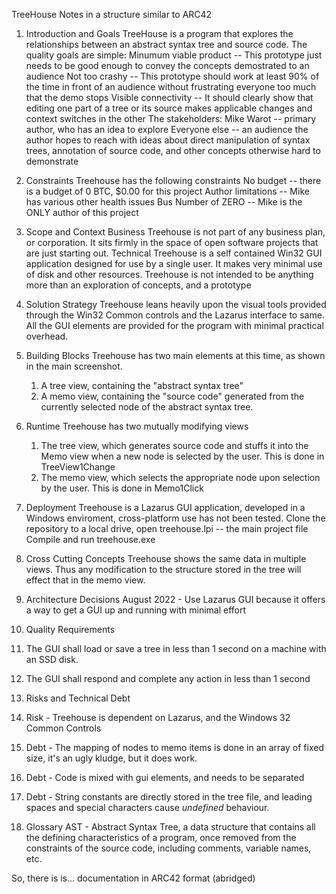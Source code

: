 TreeHouse 
  Notes in a structure similar to ARC42

1. Introduction and Goals
  TreeHouse is a program that explores the relationships between an abstract syntax tree and source code.     The quality goals are simple:
      Minumum viable product -- This prototype just needs to be good enough to convey the concepts demostrated to an audience
      Not too crashy -- This prototype should work at least 90% of the time in front of an audience without frustrating everyone too much that the demo stops
      Visible connectivity -- It should clearly show that editing one part of a tree or its source makes applicable changes and context switches in the other
    The stakeholders:
      Mike Warot -- primary author, who has an idea to explore
      Everyone else -- an audience the author hopes to reach with ideas about direct manipulation of syntax trees, annotation of source code, and other concepts otherwise hard to demonstrate

2. Constraints
  Treehouse has the following constraints
    No budget -- there is a budget of 0 BTC, $0.00 for this project
    Author limitations -- Mike has various other health issues
    Bus Number of ZERO -- Mike is the ONLY author of this project

3. Scope and Context
  Business
    Treehouse is not part of any business plan, or corporation. It sits firmly in the space of open software projects that are just starting out.
  Technical
    Treehouse is a self contained Win32 GUI application designed for use by a single user. It makes very minimal use of disk and other resources.
    Treehouse is not intended to be anything more than an exploration of concepts, and a prototype

4. Solution Strategy
  Treehouse leans heavily upon the visual tools provided through the Win32 Common controls and the Lazarus interface to same. All the GUI elements are provided for the program with minimal practical overhead.

5. Building Blocks
  Treehouse has two main elements at this time, as shown in the main screenshot. 
    1. A tree view, containing the "abstract syntax tree"
    2. A memo view, containing the "source code" generated from the currently selected node of the abstract syntax tree.

6. Runtime
  Treehouse has two mutually modifying views
    1. The tree view, which generates source code and stuffs it into the Memo view when a new node is selected by the user. This is done in TreeView1Change
    2. The memo view, which selects the appropriate node upon selection by the user. This is done in Memo1Click

7. Deployment
  Treehouse is a Lazarus GUI application, developed in a Windows enviroment, cross-platform use has not been tested.
    Clone the repository to a local drive, open treehouse.lpi -- the main project file
    Compile and run treehouse.exe

8. Cross Cutting Concepts
  Treehouse shows the same data in multiple views. Thus any modification to the structure stored in the tree will effect that in the memo view.

9. Architecture Decisions
  August 2022 - Use Lazarus GUI because it offers a way to get a GUI up and running with minimal effort

10. Quality Requirements
  1. The GUI shall load or save a tree in less than 1 second on a machine with an SSD disk.
  2. The GUI shall respond and complete any action in less than 1 second

11. Risks and Technical Debt
  1. Risk - Treehouse is dependent on Lazarus, and the Windows 32 Common Controls
  2. Debt - The mapping of nodes to memo items is done in an array of fixed size, it's an ugly kludge, but it does work.
  3. Debt - Code is mixed with gui elements, and needs to be separated
  4. Debt - String constants are directly stored in the tree file, and leading spaces and special characters cause *undefined* behaviour.

12. Glossary
  AST - Abstract Syntax Tree, a data structure that contains all the defining characteristics of a program, once removed from the constraints of the source code, including comments, variable names, etc.
  
So, there is is... documentation in ARC42 format (abridged)

